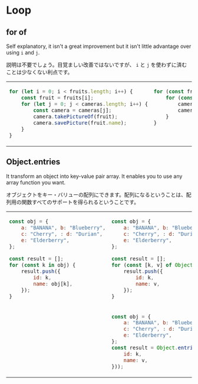 # Loop
## for of
Self explanatory, it isn't a great improvement but it isn't little advantage over using `i` and `j`.

説明は不要でしょう。目覚ましい改善ではないですが、 `i` と `j` を使わずに済むことは少なくない利点です。

<table><tbody>
<tr><!-- ugly --><td valign="top">

```js
for (let i = 0; i < fruits.length; i++) {
    const fruit = fruits[i];
    for (let j = 0; j < cameras.length; i++) {
        const camera = cameras[j];
        camera.takePictureOf(fruit);
        camera.savePicture(fruit.name);
    }
}
```
</td><!-- beautiful --><td valign="top">

```js
for (const fruit of fruits) {
    for (const camera of cameras) {
        camera.takePictureOf(fruit);
        camera.savePicture(fruit.name);
    }
}
```
</td></tr>
</tbody></table>


## Object.entries
It transform an object into key-value pair array. It enables you to use any array function you want.

オブジェクトをキー・バリューの配列にできます。配列になるということは、配列用の関数すべてのサポートを得られるということです。

<table><tbody>
<tr><!-- ugly --><td valign="top">

```js
const obj = {
    a: "BANANA", b: "Blueberry",
    c: "Cherry", : d: "Durian",
    e: "Elderberry",
};

const result = [];
for (const k in obj) {
    result.push({
        id: k,
        name: obj[k],
    });
}
```
</td><!-- beautiful --><td valign="top">

```js
const obj = {
    a: "BANANA", b: "Blueberry",
    c: "Cherry", : d: "Durian",
    e: "Elderberry",
};

const result = [];
for (const [k, v] of Object.entries(obj)) {
    result.push({
        id: k,
        name: v,
    });
}
```
</td></tr>
<tr><!-- ugly --><td valign="top">
</td><!-- beautiful --><td valign="top">

```js
const obj = {
    a: "BANANA", b: "Blueberry",
    c: "Cherry", : d: "Durian",
    e: "Elderberry",
};
const result = Object.entries(obj)).map(([k, v]) => ({
    id: k,
    name: v,
}));
```
</td></tr>
</tbody></table>
